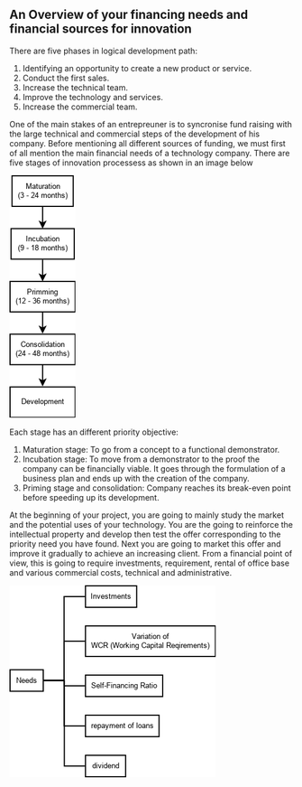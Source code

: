## An Overview of your financing needs and financial sources for innovation

There are five phases in logical development path:

1. Identifying an opportunity to create a new product or service.
2. Conduct the first sales.
3. Increase the technical team.
4. Improve the technology and services.
5. Increase the commercial team.

One of the main stakes of an entrepreuner is to syncronise fund raising with the large technical and commercial steps of the development of his company. Before mentioning all different sources of funding, we must first of all mention the main financial needs of a technology company. There are five stages of innovation processess as shown in an image below

![](/assets/bussiness-growth1.png)

Each stage has an different priority objective:

1. Maturation stage: To go from a concept to a functional demonstrator.
2. Incubation stage: To move from a demonstrator to the proof the company can be financially viable. It goes through the formulation of a business plan and ends up with the creation of the company.
3. Priming stage and consolidation: Company reaches its break-even point before speeding up its development.

At the beginning of your project, you are going to mainly study the market and the potential uses of your technology. You are the going to reinforce the intellectual property and develop then test the offer corresponding to the priority need you have found. Next you are going to market this offer and improve it gradually to achieve an increasing client. From a financial point of view, this is going to require investments, requirement, rental of office base and various commercial costs, technical and administrative.

![](/assets/needs.png)



